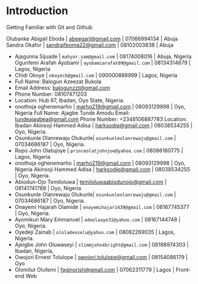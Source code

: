 # Introduction
Getting Familiar with Git and Github

Olubanke Abigail Eboda  | abeegarl@gmail.com | 07066994134 | Abuja
Sandra Okafor | sandraifeoma22@gmail.com | 08102003838 | Abuja
* Ajagunna Sijuade | `mahyor.sam@gmail.com` | 08174008016 | Abuja, Nigeria
Ogunfemi Arafah Ayobami | `ayobamiarafat09@gmail.com` | 08134314679 | Lagos, Nigeria
* Chidi Okoye | `okoyecb@gmail.com` | 090000888999 | Lagos, Nigeria
* Full Name: Balogun Azeezat Bukola
* Email Address: balogunzzt@gmail.com
* Phone Number: 08107471203
* Location: Hub 67, Ibadan, Oyo State, Nigeria.
* onothoja oghenemarho | marho219@gmail.com | 08093129998 | Oyo, Nigeria
 Full Name: Ajagbe Tunde Amodu
 Email: tundeajagbea@gmail.com
 Phone Number: +2348106887783
 Location: Ibadan
Akinsoji Hammed Adisa | harksodje@gmail.com | 08038534255 | Oyo, Nigeria.
* Osunkunle Olanrewaju Olukunle| `osunkunleolanrewaju@gmail.com` | 07034686187 | Oyo, Nigeria.
* Ropo John Olatujoye | `princeolatjohnjoe@yahoo.com` | 08086180775 | Lagos, Nigeria
* onothoja oghenemarho | marho219@gmail.com | 08093129998 | Oyo, Nigeria
Akinsoji Hammed Adisa | harksodje@gmail.com | 08038534255 | Oyo, Nigeria.
* Abiodun-Ojo Temiloluwa | temiloluwaabiodunojo@gmail.com | 08141741788 | Oyo, Nigeria
* Osunkunle Olanrewaju Olukunle| `osunkunleolanrewaju@gmail.com` | 07034686187 | Oyo, Nigeria.
* Onayemi Hajarah Olamide  | `onayemihajar1439@gmail.com` | 08167745377  | Oyo, Nigeria.
* Ayomikun Mary Emmanuel | `adeolaayo31@yahoo.com` | 08167144748 | Oyo, Nigeria.
* Oyedeji Zainab | `ololadeoselu@yahoo.com` | 08082269035 | Lagos, Nigeria.
* Ajeigbe John Oluwaseyi | `slimmjohn4bright@gmail.com` | 08188974303 | Ibadan, Nigeria,
* Owojori Ernest Tolulope | owojori.tolulope@gmail.com | 08154086179 | Oyo
* Olomitut Olufemi | faginorish@gmail.com | 07062311779 | Lagos | Front-end Web